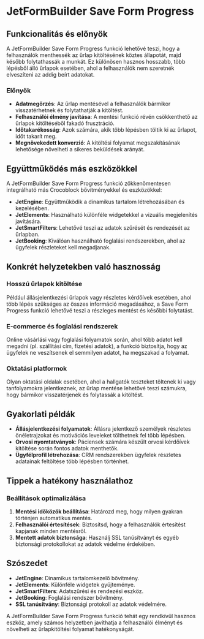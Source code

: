 # JetFormBuilder Save Form Progress

## Funkcionalitás és előnyök

A JetFormBuilder Save Form Progress funkció lehetővé teszi, hogy a felhasználók menthessék az űrlap kitöltésének köztes állapotát, majd később folytathassák a munkát. Ez különösen hasznos hosszabb, több lépésből álló űrlapok esetében, ahol a felhasználók nem szeretnék elveszíteni az addig beírt adatokat.

### Előnyök

- **Adatmegőrzés**: Az űrlap mentésével a felhasználók bármikor visszatérhetnek és folytathatják a kitöltést.
- **Felhasználói élmény javítása**: A mentési funkció révén csökkenthető az űrlapok kitöltéséből fakadó frusztráció.
- **Időtakarékosság**: Azok számára, akik több lépésben töltik ki az űrlapot, időt takarít meg.
- **Megnövekedett konverzió**: A kitöltési folyamat megszakításának lehetősége növelheti a sikeres beküldések arányát.

## Együttműködés más eszközökkel

A JetFormBuilder Save Form Progress funkció zökkenőmentesen integrálható más Crocoblock bővítményekkel és eszközökkel:

- **JetEngine**: Együttműködik a dinamikus tartalom létrehozásában és kezelésében.
- **JetElements**: Használható különféle widgetekkel a vizuális megjelenítés javítására.
- **JetSmartFilters**: Lehetővé teszi az adatok szűrését és rendezését az űrlapban.
- **JetBooking**: Kiválóan használható foglalási rendszerekben, ahol az ügyfelek részleteket kell megadjanak.

## Konkrét helyzetekben való hasznosság

### Hosszú űrlapok kitöltése

Például állásjelentkezési űrlapok vagy részletes kérdőívek esetében, ahol több lépés szükséges az összes információ megadásához, a Save Form Progress funkció lehetővé teszi a részleges mentést és későbbi folytatást.

### E-commerce és foglalási rendszerek

Online vásárlási vagy foglalási folyamatok során, ahol több adatot kell megadni (pl. szállítási cím, fizetési adatok), a funkció biztosítja, hogy az ügyfelek ne veszítsenek el semmilyen adatot, ha megszakad a folyamat.

### Oktatási platformok

Olyan oktatási oldalak esetében, ahol a hallgatók teszteket töltenek ki vagy tanfolyamokra jelentkeznek, az űrlap mentése lehetővé teszi számukra, hogy bármikor visszatérjenek és folytassák a kitöltést.

## Gyakorlati példák

- **Állásjelentkezési folyamatok**: Állásra jelentkező személyek részletes önéletrajzokat és motivációs leveleket tölthetnek fel több lépésben.
- **Orvosi nyomtatványok**: Páciensek számára készült orvosi kérdőívek kitöltése során fontos adatok menthetők.
- **Ügyfélprofil létrehozása**: CRM rendszerekben ügyfelek részletes adatainak feltöltése több lépésben történhet.

## Tippek a hatékony használathoz

### Beállítások optimalizálása

1. **Mentési időközök beállítása**: Határozd meg, hogy milyen gyakran történjen automatikus mentés.
2. **Felhasználói értesítések**: Biztosítsd, hogy a felhasználók értesítést kapjanak minden mentésről.
3. **Mentett adatok biztonsága**: Használj SSL tanúsítványt és egyéb biztonsági protokollokat az adatok védelme érdekében.

## Szószedet

- **JetEngine**: Dinamikus tartalomkezelő bővítmény.
- **JetElements**: Különféle widgetek gyűjteménye.
- **JetSmartFilters**: Adatszűrési és rendezési eszköz.
- **JetBooking**: Foglalási rendszer bővítmény.
- **SSL tanúsítvány**: Biztonsági protokoll az adatok védelmére.

A JetFormBuilder Save Form Progress funkció tehát egy rendkívül hasznos eszköz, amely számos helyzetben javíthatja a felhasználói élményt és növelheti az űrlapkitöltési folyamat hatékonyságát.